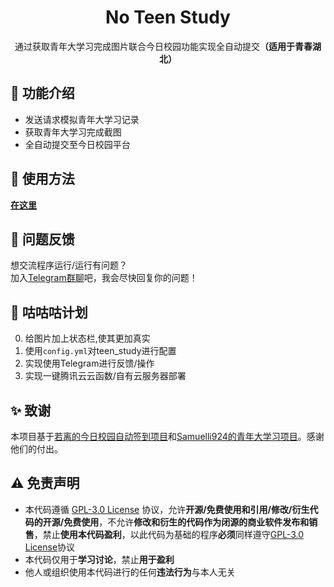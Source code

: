 <h1 align="center">No Teen Study</h1>
<p align="center">通过获取青年大学习完成图片联合今日校园功能实现全自动提交<b>（适用于青春湖北）</b></p>


## :tada: 功能介绍  

- 发送请求模拟青年大学习记录
- 获取青年大学习完成截图
- 全自动提交至今日校园平台

## :dart: 使用方法

**[在这里](https://github.com/NekoRectifier/NoTeenStudy/wiki)**

## :rocket: 问题反馈

想交流程序运行/运行有问题？  
加入[Telegram群聊](https://t.me/+iK4VTrofwEFlNGJl
)吧，我会尽快回复你的问题！  

## :memo: 咕咕咕计划

0. 给图片加上状态栏,使其更加真实
1. 使用`config.yml`对teen_study进行配置
2. 实现使用Telegram进行反馈/操作
3. 实现一键腾讯云云函数/自有云服务器部署

## :sparkles: 致谢

本项目基于[若离的今日校园自动签到项目](https://github.com/IceTiki/ruoli-sign-optimization)和[Samuelli924的青年大学习项目](https://github.com/Samueli924/TeenStudy)。感谢他们的付出。
## :warning: 免责声明

- 本代码遵循 [GPL-3.0 License](https://github.com/NekoRectifier/NoTeenStudy/blob/main/LICENSE) 协议，允许**开源/免费使用和引用/修改/衍生代码的开源/免费使用**，不允许**修改和衍生的代码作为闭源的商业软件发布和销售**，禁止**使用本代码盈利**，以此代码为基础的程序**必须**同样遵守[GPL-3.0 License](https://github.com/NekoRectifier/NoTeenStudy/blob/main/LICENSE)协议  
- 本代码仅用于**学习讨论**，禁止**用于盈利**
- 他人或组织使用本代码进行的任何**违法行为**与本人无关
